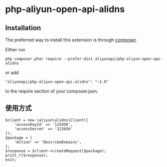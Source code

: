 # php-aliyun-open-api-alidns

Installation
------------

The preferred way to install this extension is through [composer](http://getcomposer.org/download/).

Either run

```
php composer.phar require --prefer-dist aliyunapi/php-aliyun-open-api-alidns
```

or add

```
"aliyunapi/php-aliyun-open-api-alidns": "~1.0"
```

to the require section of your composer.json.

使用方式
------------
```
$client = new \aliyun\alidns\Client([
    'accessKeyId' => '123456',
    'accessSecret' => '123456'
]);
$package = [
    'Action' => 'DescribeDomains',
];
$response = $client->createRequest($package);
print_r($response);
exit;
```